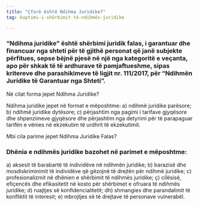 ```yaml
---
title: "Çfarë është Ndihma Juridike?"
tag: kuptimi-i-shërbimit-të-ndihmës-juridike

---
```


 ### “Ndihma juridike” është shërbimi juridik falas, i garantuar dhe financuar nga shteti për të gjithë personat që janë subjekte përfitues, sepse bëjnë pjesë në një nga kategoritë e veçanta, apo për shkak të të ardhurave të pamjaftueshme, sipas kritereve dhe parashikimeve të ligjit nr. 111/2017, për “Ndihmën Juridike të Garantuar nga Shteti”. 

Në cilat forma jepet Ndihma Juridike?

Ndihma juridike jepet në format e mëposhtme: 
a) ndihmë juridike parësore; 
b) ndihmë juridike dytësore; 
c) përjashtim nga pagimi i tarifave gjyqësore dhe shpenzimeve gjyqësore dhe përjashtim nga detyrimi për të parapaguar tarifën e vënies në ekzekutim të urdhrit të ekzekutimit.

Mbi cila parime jepet Ndihma Juridike Falas?

### Dhënia e ndihmës juridike bazohet në parimet e mëposhtme: 

a) aksesit të barabartë të individëve në ndihmën juridike; 
b) barazisë dhe mosdiskriminimit të individëve që gëzojnë të drejtën për ndihmë juridike; 
c) profesionalizmit në dhënien e shërbimit të ndihmës juridike; 
ç) cilësisë, efiçencës dhe efikasitetit në kosto për shërbimet e ofruara të ndihmës juridike; 
d) ruajtjes së konfidencialitetit; 
dh) shmangies dhe parandalimit të konfliktit të interesit; 
e) mbrojtjes së të drejtave të personave vulnerabël.
